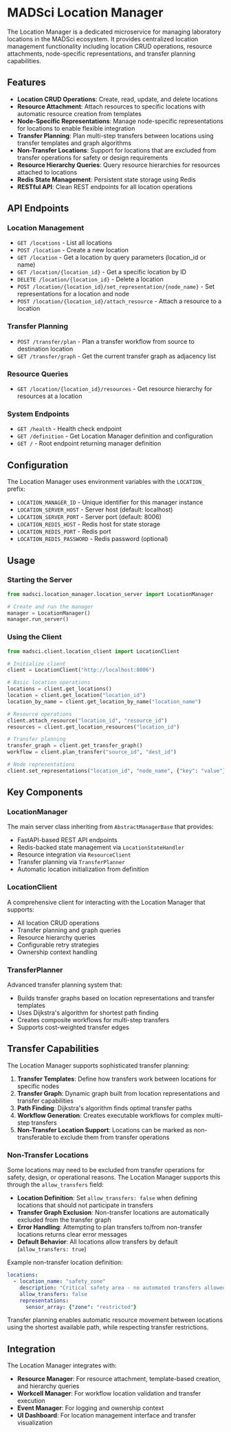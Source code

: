 # MADSci Location Manager

The Location Manager is a dedicated microservice for managing laboratory locations in the MADSci ecosystem. It provides centralized location management functionality including location CRUD operations, resource attachments, node-specific representations, and transfer planning capabilities.

## Features

- **Location CRUD Operations**: Create, read, update, and delete locations
- **Resource Attachment**: Attach resources to specific locations with automatic resource creation from templates
- **Node-Specific Representations**: Manage node-specific representations for locations to enable flexible integration
- **Transfer Planning**: Plan multi-step transfers between locations using transfer templates and graph algorithms
- **Non-Transfer Locations**: Support for locations that are excluded from transfer operations for safety or design requirements
- **Resource Hierarchy Queries**: Query resource hierarchies for resources attached to locations
- **Redis State Management**: Persistent state storage using Redis
- **RESTful API**: Clean REST endpoints for all location operations

## API Endpoints

### Location Management
- `GET /locations` - List all locations
- `POST /location` - Create a new location
- `GET /location` - Get a location by query parameters (location_id or name)
- `GET /location/{location_id}` - Get a specific location by ID
- `DELETE /location/{location_id}` - Delete a location
- `POST /location/{location_id}/set_representation/{node_name}` - Set representations for a location and node
- `POST /location/{location_id}/attach_resource` - Attach a resource to a location

### Transfer Planning
- `POST /transfer/plan` - Plan a transfer workflow from source to destination location
- `GET /transfer/graph` - Get the current transfer graph as adjacency list

### Resource Queries
- `GET /location/{location_id}/resources` - Get resource hierarchy for resources at a location

### System Endpoints
- `GET /health` - Health check endpoint
- `GET /definition` - Get Location Manager definition and configuration
- `GET /` - Root endpoint returning manager definition

## Configuration

The Location Manager uses environment variables with the `LOCATION_` prefix:

- `LOCATION_MANAGER_ID` - Unique identifier for this manager instance
- `LOCATION_SERVER_HOST` - Server host (default: localhost)
- `LOCATION_SERVER_PORT` - Server port (default: 8006)
- `LOCATION_REDIS_HOST` - Redis host for state storage
- `LOCATION_REDIS_PORT` - Redis port
- `LOCATION_REDIS_PASSWORD` - Redis password (optional)

## Usage

### Starting the Server

```python
from madsci.location_manager.location_server import LocationManager

# Create and run the manager
manager = LocationManager()
manager.run_server()
```

### Using the Client

```python
from madsci.client.location_client import LocationClient

# Initialize client
client = LocationClient("http://localhost:8006")

# Basic location operations
locations = client.get_locations()
location = client.get_location("location_id")
location_by_name = client.get_location_by_name("location_name")

# Resource operations
client.attach_resource("location_id", "resource_id")
resources = client.get_location_resources("location_id")

# Transfer planning
transfer_graph = client.get_transfer_graph()
workflow = client.plan_transfer("source_id", "dest_id")

# Node representations
client.set_representations("location_id", "node_name", {"key": "value"})
```

## Key Components

### LocationManager
The main server class inheriting from `AbstractManagerBase` that provides:
- FastAPI-based REST API endpoints
- Redis-backed state management via `LocationStateHandler`
- Resource integration via `ResourceClient`
- Transfer planning via `TransferPlanner`
- Automatic location initialization from definition

### LocationClient
A comprehensive client for interacting with the Location Manager that supports:
- All location CRUD operations
- Transfer planning and graph queries
- Resource hierarchy queries
- Configurable retry strategies
- Ownership context handling

### TransferPlanner
Advanced transfer planning system that:
- Builds transfer graphs based on location representations and transfer templates
- Uses Dijkstra's algorithm for shortest path finding
- Creates composite workflows for multi-step transfers
- Supports cost-weighted transfer edges

## Transfer Capabilities

The Location Manager supports sophisticated transfer planning:

1. **Transfer Templates**: Define how transfers work between locations for specific nodes
2. **Transfer Graph**: Dynamic graph built from location representations and transfer capabilities
3. **Path Finding**: Dijkstra's algorithm finds optimal transfer paths
4. **Workflow Generation**: Creates executable workflows for complex multi-step transfers
5. **Non-Transfer Location Support**: Locations can be marked as non-transferable to exclude them from transfer operations

### Non-Transfer Locations

Some locations may need to be excluded from transfer operations for safety, design, or operational reasons. The Location Manager supports this through the `allow_transfers` field:

- **Location Definition**: Set `allow_transfers: false` when defining locations that should not participate in transfers
- **Transfer Graph Exclusion**: Non-transfer locations are automatically excluded from the transfer graph
- **Error Handling**: Attempting to plan transfers to/from non-transfer locations returns clear error messages
- **Default Behavior**: All locations allow transfers by default (`allow_transfers: true`)

Example non-transfer location definition:
```yaml
locations:
  - location_name: "safety_zone"
    description: "Critical safety area - no automated transfers allowed"
    allow_transfers: false
    representations:
      sensor_array: {"zone": "restricted"}
```

Transfer planning enables automatic resource movement between locations using the shortest available path, while respecting transfer restrictions.

## Integration

The Location Manager integrates with:

- **Resource Manager**: For resource attachment, template-based creation, and hierarchy queries
- **Workcell Manager**: For workflow location validation and transfer execution
- **Event Manager**: For logging and ownership context
- **UI Dashboard**: For location management interface and transfer visualization
